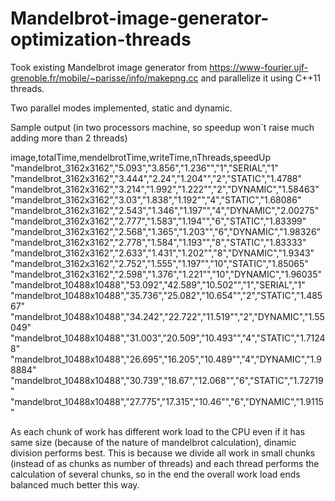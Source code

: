 # Mandelbrot-image-generator-optimization-threads
Took existing Mandelbrot image generator from https://www-fourier.ujf-grenoble.fr/mobile/~parisse/info/makepng.cc and parallelize it using C++11 threads.

Two parallel modes implemented, static and dynamic.

Sample output (in two processors machine, so speedup won´t raise much adding more than 2 threads)

image,totalTime,mendelbrotTime,writeTime,nThreads,speedUp
"mandelbrot_3162x3162","5.093","3.856","1.236"","1","SERIAL","1"
"mandelbrot_3162x3162","3.444","2.24","1.204"","2","STATIC","1.4788"
"mandelbrot_3162x3162","3.214","1.992","1.222"","2","DYNAMIC","1.58463"
"mandelbrot_3162x3162","3.03","1.838","1.192"","4","STATIC","1.68086"
"mandelbrot_3162x3162","2.543","1.346","1.197"","4","DYNAMIC","2.00275"
"mandelbrot_3162x3162","2.777","1.583","1.194"","6","STATIC","1.83399"
"mandelbrot_3162x3162","2.568","1.365","1.203"","6","DYNAMIC","1.98326"
"mandelbrot_3162x3162","2.778","1.584","1.193"","8","STATIC","1.83333"
"mandelbrot_3162x3162","2.633","1.431","1.202"","8","DYNAMIC","1.9343"
"mandelbrot_3162x3162","2.752","1.555","1.197"","10","STATIC","1.85065"
"mandelbrot_3162x3162","2.598","1.376","1.221"","10","DYNAMIC","1.96035"
"mandelbrot_10488x10488","53.092","42.589","10.502"","1","SERIAL","1"
"mandelbrot_10488x10488","35.736","25.082","10.654"","2","STATIC","1.48567"
"mandelbrot_10488x10488","34.242","22.722","11.519"","2","DYNAMIC","1.55049"
"mandelbrot_10488x10488","31.003","20.509","10.493"","4","STATIC","1.71248"
"mandelbrot_10488x10488","26.695","16.205","10.489"","4","DYNAMIC","1.98884"
"mandelbrot_10488x10488","30.739","18.67","12.068"","6","STATIC","1.72719"
"mandelbrot_10488x10488","27.775","17.315","10.46"","6","DYNAMIC","1.9115"

As each chunk of work has different work load to the CPU even if it has same size (because of the nature of mandelbrot calculation), dinamic division performs best. This is because we divide all work in small chunks (instead of as chunks as number of threads) and each thread performs the calculation of several chunks, so in the end the overall work load ends balanced much better this way. 
